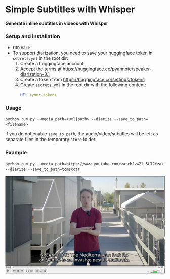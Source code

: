 # Simple Subtitles with Whisper
**Generate inline subtitles in videos with Whisper**

### Setup and installation
- run `make`
- To support diarization, you need to save your huggingface token in `secrets.yml` in the root dir:
    1. Create a huggingface account
    2. Accept the terms at https://huggingface.co/pyannote/speaker-diarization-3.1
    3. Create a token from https://huggingface.co/settings/tokens
    4. Create `secrets.yml` in the root dir with the following content:
        ```yaml
        HF: <your-token>
        ```

### Usage
`python run.py --media_path=<url|path> --diarize --save_to_path=<filename>`

if you do not enable `save_to_path`, the audio/video/subtitles will be left as separate files in the temporary `store` folder.

### Example

`python run.py --media_path=https://www.youtube.com/watch?v=Zl_5LT2fzak --diarize --save_to_path=tomscott`

![tom-scott](assets/tomscott.png)
